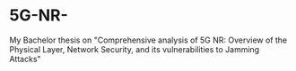 # 5G-NR-
My Bachelor thesis on "Comprehensive analysis of 5G NR: Overview of the Physical Layer, Network Security, and its vulnerabilities to Jamming Attacks"
